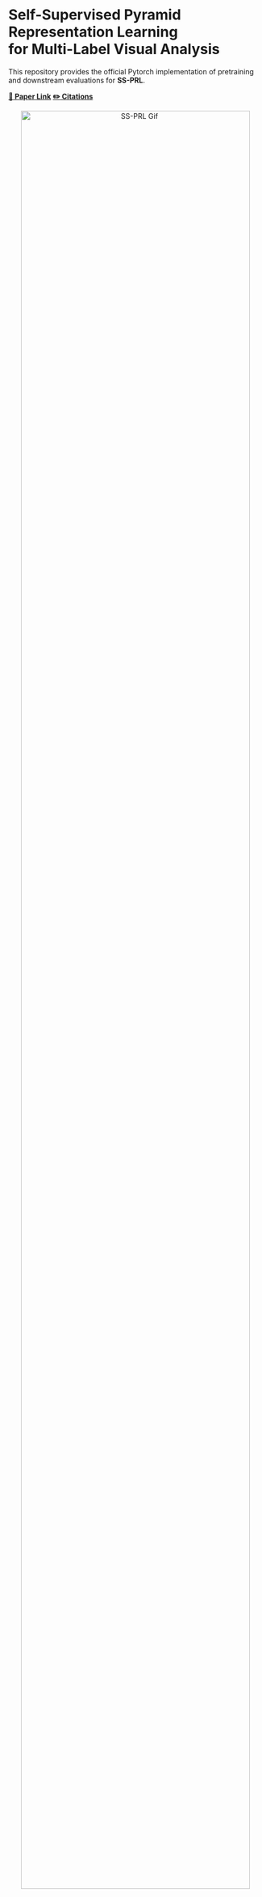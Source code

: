 # Self-Supervised Pyramid Representation Learning <br>for Multi-Label Visual Analysis

   This repository provides the official Pytorch implementation of pretraining and downstream evaluations for **SS-PRL**.
   
   [**:paperclip: Paper Link**](#citations)
   [**:pencil2: Citations**](#citations)
   
   <div align="center">
  <img width="95%" alt="SS-PRL Gif" src="https://github.com/WesleyHsieh0806/SS-PRL/blob/master/GIF/Framework%20Gif.gif">
   </div>
   
   * **Learning of Patch-Based Pyramid Representation**
   * **Cross-Scale Patch-Level Correlation Learning with Correlation Learners**

---


  <h2> Table of Contents</h2>
  <ul>
    <li>
      <a href="#books-prepare-dataset">Prepare Dataset</a>
      <ul>
        <!-- <li><a href="#built-with">Built With</a></li> -->
      </ul>
    </li>
    <li>
      <a href="#running-usage---training">Usage</a>
    </li>
    <li>
      <a href="#bicyclist-downstream-tasks">Downstream tasks</a>
    </li>
    <li>
      <a href="#citations">Citations</a>
    </li>
  </ul>



---

## :books: Prepare Dataset
   Please refer to [Pretrained_Dataset](./Pretrained_Dataset.md) and [Downstream Tasks](#bicyclist-downstream-tasks) for further details.
   
   | Tasks | Datasets:point_down: |
   | - | - | 
   | Pre-Training | [ImageNet](https://image-net.org/index.php) <br> [COCO](https://cocodataset.org/#home) |
   | Downstream | [Pascal VOC](http://host.robots.ox.ac.uk/pascal/VOC/) <br> [COCO](https://cocodataset.org/#home) |

## :running: Usage - Training
### Requirements
- Python 3.6
- [PyTorch](http://pytorch.org) = 1.4.0
- torchvision = 0.5.0
- CUDA 10.1 (Check with nvcc --version)
- [Apex 0.1](https://github.com/NVIDIA/apex) ([Installation](https://github.com/facebookresearch/swav/issues/18#issuecomment-748123838))
- scipy, pandas, numpy
   
``` bash
conda install pytorch==1.4.0 torchvision==0.5.0 cudatoolkit=10.1 -c pytorch

git clone "https://github.com/NVIDIA/apex"
cd apex
git checkout 4a1aa97e31ca87514e17c3cd3bbc03f4204579d0
python setup.py install --cuda_ext
```
### Training with the [shell script](./SS-PRL/train_SSPRL.sh).
   For further details, take a look at the [source file](./SS-PRL/main_SSPRL.py) | [dataset definition](./SS-PRL/src/localpatch_dataset.py) | [utilities](./SS-PRL/src/utils.py)
   ``` bash
   # Training Checklist:
   # 1. modify the DATASET_PATH and EXPERIMENT_PATH in the script
   # 2. BATCH_PER_GPU denotes the batch size per gpu, while --nproc_per_node denotes the number of gpus
   # 3. modify the parameters
   cd SS-PRL
   bash train_SSPRL.sh
   ```


## :bicyclist: Downstream tasks
1. Download the pretrained models

   We provide the checkpoint files of SS-PRL and other SoTA used in our experiments,
   including
   * [SwAV](https://github.com/facebookresearch/swav)
   * [MoCo](https://github.com/facebookresearch/moco)
   * [DenseCL](https://github.com/WXinlong/DenseCL)
   * [BYOL](https://github.com/deepmind/deepmind-research/tree/master/byol)
   * [InsLoc](https://github.com/limbo0000/InstanceLoc)
   * [MaskCo](https://openaccess.thecvf.com/content/ICCV2021/html/Zhao_Self-Supervised_Visual_Representations_Learning_by_Contrastive_Mask_Prediction_ICCV_2021_paper.html)

   ``` bash
   # Download the checkpoints with this command
   bash get_premodels.sh
   ```
2. Transferring to Multi-Label Visual Analysis tasks:

   Please Refer to Readme files for [Classification](./benchmarks/classification), [Object-Detection](./benchmarks/detection), and [Semantic Segmentation](https://github.com/WesleyHsieh0806/SS-PRL/tree/master/benchmarks/Segmentation) tasks.

## Citations
``` bash
Coming Soon
```

